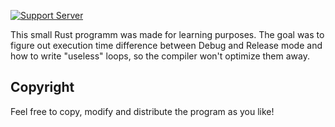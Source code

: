 [![Support Server](https://img.shields.io/discord/409050120894545920?color=%23ef5600&label=DISCORD&style=for-the-badge)](https://discord.gg/YP4eNUF)

This small Rust programm was made for learning purposes. The goal was to figure out execution time difference between Debug and Release mode and how to write "useless" loops, so the compiler won't optimize them away.

## Copyright
Feel free to copy, modify and distribute the program as you like!

